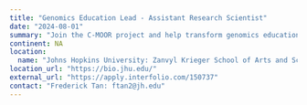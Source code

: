 ```yaml
---
title: "Genomics Education Lead - Assistant Research Scientist"
date: "2024-08-01"
summary: "Join the C-MOOR project and help transform genomics education by providing early research experiences for the next generation of data scientists. Our team is focused on integrating genomic data science into the curriculum, ensuring students gain hands-on research experience regardless of their institutional affiliation. As the Genomics Education Lead, you will create lessons, support instructors, and assess the impact of CUREs covering areas such as soil metagenomics and transcriptomics that will be used at JHU and our partners at 2- and 4-year institutions. This position is at the Assistant Research Scientist level and funded for two years, with additional employment contingent upon securing further funding."
continent: NA
location:
  name: "Johns Hopkins University: Zanvyl Krieger School of Arts and Sciences: Department of Biology; Baltimore, MD, USA"
location_url: "https://bio.jhu.edu/"
external_url: "https://apply.interfolio.com/150737"
contact: "Frederick Tan: ftan2@jh.edu"
---
```

